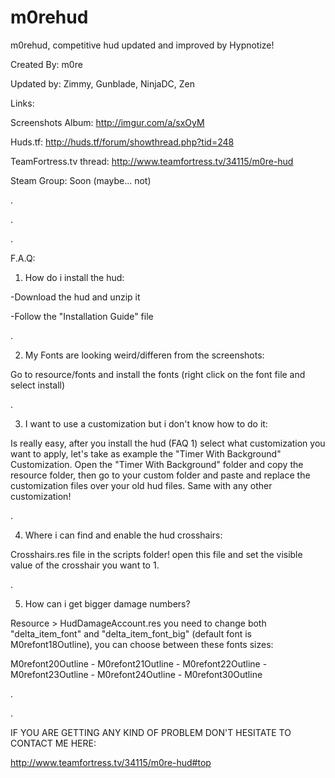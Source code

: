 # m0rehud

m0rehud, competitive hud updated and improved by Hypnotize!

Created By: m0re

Updated by: Zimmy, Gunblade, NinjaDC, Zen

Links:

Screenshots Album: http://imgur.com/a/sxOyM

Huds.tf: http://huds.tf/forum/showthread.php?tid=248

TeamFortress.tv thread: http://www.teamfortress.tv/34115/m0re-hud

Steam Group: Soon (maybe... not)

.

.

.

F.A.Q:


1) How do i install the hud:

-Download the hud and unzip it

-Follow the "Installation Guide" file


.


2) My Fonts are looking weird/differen from the screenshots:

Go to resource/fonts and install the fonts (right click on the font file and select install)


.


3) I want to use a customization but i don't know how to do it:

Is really easy, after you install the hud (FAQ 1) select what customization you want to apply, let's take as example the "Timer With Background" Customization.
Open the "Timer With Background" folder and copy the resource folder, then go to your custom folder and paste and replace the customization files over your old hud files.
Same with any other customization!


.


4) Where i can find and enable the hud crosshairs:

Crosshairs.res file in the scripts folder! open this file and set the visible value of the crosshair you want to 1.


.

5) How can i get bigger damage numbers?

Resource > HudDamageAccount.res you need to change both "delta_item_font" and "delta_item_font_big" (default font is M0refont18Outline), you can choose between these fonts sizes:

M0refont20Outline - M0refont21Outline - M0refont22Outline - M0refont23Outline - M0refont24Outline - M0refont30Outline

.

.

IF YOU ARE GETTING ANY KIND OF PROBLEM DON'T HESITATE TO CONTACT ME HERE:

http://www.teamfortress.tv/34115/m0re-hud#top
